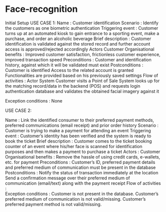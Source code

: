 # Face-recognition
Initial Setup
USE CASE 1:
Name :	Customer identification
Scenario :	Identify the customers as one biometric authentication
Triggering event : 	Customer turns up at an automated kiosk to gain entrance to a sporting event, make a purchase, and order an alcoholic beverage
Brief description :	Customer identification is validated against the stored record and further account access is approved/rejected accordingly
Actors	Customer
Organisational benefits :	Improved customer satisfaction, frictionless customer experience, improved transaction speed
Preconditions :	Customer and identification history, against which it will be validated must exist
Postconditions :	Customer is identified
                  Access to the related account is granted
                  Functionalities are provided based on his previously saved settings
Flow of activities :	          Actor                                 	                  System
                      Customer visits a Point of Sale                   System looks up for the matching record/data in the backend
                      (POS) and requests login authentication           database and validates the obtained facial imagery against it
                       

Exception conditions : 	None


USE CASE 2:

Name :	Link the identified consumer to their preferred payment methods, preferred communications (email receipt) and prior order history
Scenario :	Customer is trying to make a payment for attending an event
Triggering event :	Customer’s identity has been verified and the system is ready to book the ticket
Brief description :	Customer comes to the ticket booking counter of an event where his/her face is scanned for identification purposes and then makes a payment to purchase a ticket
Actors :	Customer
Organisational benefits :	Remove the hassle of using credit cards, e-wallets, etc. for payment
Preconditions :	Customer’s ID, preferred payment details and preferred medium of communication must be present in the database
Postconditions :	Notify the status of transaction immediately at the location
Send a confirmation message over their preferred medium of communication (email/text) along with the payment receipt
Flow of activities : 	 
Exception conditions :	Customer is not present in the database.
                        Customer’s preferred medium of communication is not valid/missing.
                        Customer’s preferred payment method is not valid/missing.

